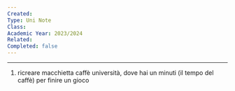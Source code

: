 ```yaml
---
Created: 
Type: Uni Note
Class: 
Academic Year: 2023/2024
Related: 
Completed: false
---
```

---
1. ricreare macchietta caffè università, dove hai un minuti (il tempo del caffè) per finire un gioco
